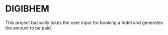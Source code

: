 # DIGIBHEM
This project basically takes the user input for booking a hotel and generates the amount to be paid.
